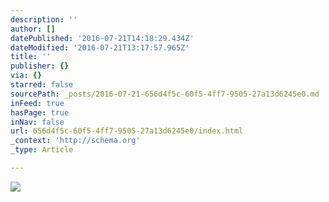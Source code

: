 ```yaml
---
description: ''
author: []
datePublished: '2016-07-21T14:18:29.434Z'
dateModified: '2016-07-21T13:17:57.965Z'
title: ''
publisher: {}
via: {}
starred: false
sourcePath: _posts/2016-07-21-656d4f5c-60f5-4ff7-9505-27a13d6245e0.md
inFeed: true
hasPage: true
inNav: false
url: 656d4f5c-60f5-4ff7-9505-27a13d6245e0/index.html
_context: 'http://schema.org'
_type: Article

---
```

![](https://the-grid-user-content.s3-us-west-2.amazonaws.com/647eddba-717f-49f0-acee-316e5d58803a.jpg)